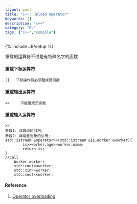 ```yaml
---
layout: post
title: "C++: Reload Operator"
keywords: []
description: "c++"
category: "PL"
tags: ["c++","compile"]
---
```

{% include JB/setup %}


 重载的运算符不过是有特殊名字的函数
<h4>重载下标运算符</h4>

```
[]   下标操作符必须是成员函数
```

<h4>重载输出运算符</h4>

```
<<     不能是成员函数
```


  
<h4>重载输入运算符</h4>

```
>>
参数1: 读取流的引用;
参数2: 非常量对象的引用;
std::istream &operator>>(std::istream &is,Worker &worker){
	    is>>worker.age>>worker.name;
	    return is;
}
//call
    Worker worker;
    std::cout<<worker;
    std::cin>>worker;
    std::cout<<worker;
```

#### Reference
1. [Operator overloading](https://en.cppreference.com/w/cpp/language/operators)


